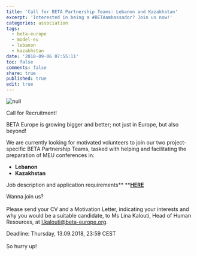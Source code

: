 ```yaml
---
title: 'Call for BETA Partnership Teams: Lebanon and Kazakhstan'
excerpt: 'Interested in being a #BETAambassador? Join us now!'
categories: association
tags:
  - beta-europe
  - model-eu
  - lebanon
  - kazakhstan
date: '2018-09-06 07:55:11'
toc: false
comments: false
share: true
published: true
edit: true
---
```

![null](/assets/images/14479819_763307860475402_7627674594925883006_n.jpg)

Call for Recruitment!

BETA Europe is growing bigger and better; not just in Europe, but also beyond!

We are currently looking for motivated volunteers to join our two project-specific BETA Partnership Teams, tasked with helping and facilitating the preparation of MEU conferences in:

* **Lebanon**
* **Kazakhstan**

Job description and application requirements** **[**HERE**](https://drive.google.com/file/d/1XJ45CpGEQhVoJzGOfOrXeXaYDlk8NZ2A/view?usp=sharing)

Wanna join us? \
\
Please send your CV and a Motivation Letter, indicating your interests and why you would be a suitable candidate, to Ms Lina Kalouti, Head of Human Resources, at l.kalouti@beta-europe.org.

Deadline: Thursday, 13.09.2018, 23:59 CEST\
\
So hurry up!
